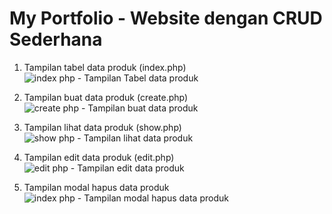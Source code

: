 # My Portfolio - Website dengan CRUD Sederhana

1. Tampilan tabel data produk (index.php)
![index php - Tampilan Tabel data produk](https://github.com/harbanery/Portfolio-CRUD-Sederhana/assets/89146375/0ee7e7cf-08b0-4664-8f70-1c725268ec42)


2. Tampilan buat data produk (create.php)
![create php - Tampilan buat data produk](https://github.com/harbanery/Portfolio-CRUD-Sederhana/assets/89146375/89b678c7-727f-4e06-ac5f-97a2b581b856)


3. Tampilan lihat data produk (show.php)
![show php - Tampilan lihat data produk](https://github.com/harbanery/Portfolio-CRUD-Sederhana/assets/89146375/ee62a9f7-80c0-4508-b8e7-79367116605a)


4. Tampilan edit data produk (edit.php)
![edit php - Tampilan edit data produk](https://github.com/harbanery/Portfolio-CRUD-Sederhana/assets/89146375/0d8b548f-f67b-4eb2-9aa3-e466b57c1f6a)


5. Tampilan modal hapus data produk
![index php - Tampilan modal hapus data produk](https://github.com/harbanery/Portfolio-CRUD-Sederhana/assets/89146375/9293894f-122a-4693-8863-f72b014cf936)
